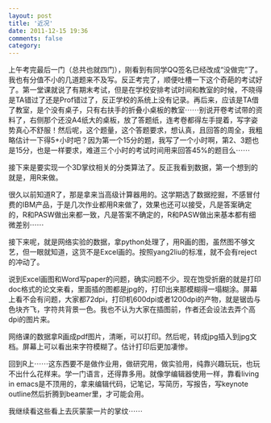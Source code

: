 ```yaml
---
layout: post
title: '近况'
date: 2011-12-15 19:36
comments: false
category: 
---
```

    

上午考完最后一门（总共也就四门），刚看到有同学QQ签名已经改成“没做完”了。我也有分值不小的几道题来不及写。反正考完了，顺便吐槽一下这个奇葩的考试好了。第一堂课就说了有期末考试，但是在学校安排考试时间和教室的时候，不晓得是TA错过了还是Prof错过了，反正学校的系统上没有记录。再后来，应该是TA借了教室，是个没有桌子，只有右扶手的折叠小桌板的教室⋯⋯别说开卷考试带的资料了，右侧那个还没A4纸大的桌板，放了答题纸，连考卷都得左手提着，写字姿势真心不舒服！然后呢，这个题量，这个答题要求，想认真，且回答的周全，我粗略估计一下得5+小时吧？因为第一个15分的题，我写了一个小时啊，第2、3题也是15分，也是一样要求，难道三个小时的考试时间用来回答45%的题目么⋯⋯

接下来是要实现一个3D掌纹相关的分类算法了。反正我看到数据，第一个想到的就是，用R来做。

很久以前知道R了，那是拿来当高级计算器用的。这学期选了数据挖掘，不感冒付费的IBM产品，于是几次作业都用R来做了，效果也还可以接受，凡是答案确定的，R和PASW做出来都一致，凡是答案不确定的，R和PASW做出来基本都有细微差别⋯⋯

接下来呢，就是网络实验的数据，拿python处理了，用R画的图，虽然图不够文艺，但一眼就知道，这货不是Excel画的。按照yang2liu的标准，就不会有reject的冲动了。

说到Excel画图和Word写paper的问题，确实问题不少。现在饱受折磨的就是打印doc格式的论文来看，里面插的图都是jpg的，打印出来那模糊得一塌糊涂。屏幕上看不会有问题，大家都72dpi，打印机600dpi或者1200dpi的产物，就是锯齿与色块齐飞，字符共背景一色。我也不认为大家在插图前，作者还会设法去弄个高dpi的图片来。

网络课的数据拿R画成pdf图片，清晰，可以打印。然后呢，转成jpg插入到jpg文档。屏幕上可以看出来字符模糊了。估计打印后更加凄惨。

回到R上⋯⋯这东西要不是做作业用，做研究用，做实验用，纯靠兴趣玩玩，也玩不出什么花样来。学一门语言，还得靠多用。就像学编辑器使用一样，靠看living in emacs是不顶用的，拿来编辑代码，记笔记，写简历，写报告，写keynote outline然后折腾到beamer里，才可能会用。

我继续看这些看上去灰蒙蒙一片的掌纹⋯⋯
